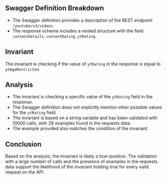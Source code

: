 ## Swagger Definition Breakdown
- The Swagger definition provides a description of the REST endpoint `/youtube/v3/videos`.
- The response schema includes a nested structure with the field `contentDetails.contentRating.ytRating`.

## Invariant
The invariant is checking if the value of `ytRating` in the response is equal to `ytAgeRestricted`.

## Analysis
- The invariant is checking a specific value of the `ytRating` field in the response.
- The Swagger definition does not explicitly mention other possible values for the `ytRating` field.
- The invariant is based on a string variable and has been validated with 10000 calls, with 28 examples found in the requests data.
- The example provided also matches the condition of the invariant.

## Conclusion
Based on the analysis, the invariant is likely a true-positive. The validation with a large number of calls and the presence of examples in the requests data support the likelihood of the invariant holding true for every valid request on the API.
